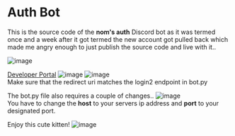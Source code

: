 # Auth Bot

This is the source code of the **nom's auth** Discord bot as it was termed once and a week after it got termed the new account got pulled back which made me angry enough to just publish the source code and live with it..

![image](https://i.e-z.host/t2vbfqy7.png)

[Developer Portal](https://discord.com/developers/applications)
![image](https://i.e-z.host/sc0348kj.png)
![image](https://i.e-z.host/m9ugxrw3.png)
<br>
Make sure that the redirect uri matches the login2 endpoint in bot.py
<br>

The bot.py file also requires a couple of changes..
![image](https://i.e-z.host/easoli13.png)
<br>
You have to change the **host** to your servers ip address and **port** to your designated port.


Enjoy this cute kitten!
![image](https://i.e-z.host/7x11aiiw.png)

